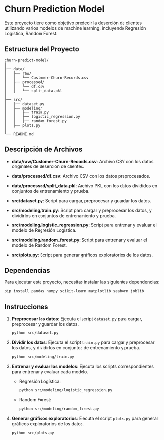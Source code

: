 # Churn Prediction Model

Este proyecto tiene como objetivo predecir la deserción de clientes utilizando varios modelos de machine learning, incluyendo Regresión Logística, Random Forest.

## Estructura del Proyecto

```
churn-predict-model/
│
├── data/
│   ├── raw/
│   │   └── Customer-Churn-Records.csv
│   ├── processed/
│   │   └── df.csv
│   │   └── split_data.pkl
│
├── src/
│   ├── dataset.py
│   ├── modeling/
│   │   ├── train.py
│   │   ├── logistic_regression.py
│   │   ├── random_forest.py
│   ├── plots.py
│
└── README.md
```

## Descripción de Archivos

- **data/raw/Customer-Churn-Records.csv**: Archivo CSV con los datos originales de deserción de clientes.
- **data/processed/df.csv**: Archivo CSV con los datos preprocesados.
- **data/processed/split_data.pkl**: Archivo PKL con los datos divididos en conjuntos de entrenamiento y prueba.

- **src/dataset.py**: Script para cargar, preprocesar y guardar los datos.
- **src/modeling/train.py**: Script para cargar y preprocesar los datos, y dividirlos en conjuntos de entrenamiento y prueba.
- **src/modeling/logistic_regression.py**: Script para entrenar y evaluar el modelo de Regresión Logística.
- **src/modeling/random_forest.py**: Script para entrenar y evaluar el modelo de Random Forest.
- **src/plots.py**: Script para generar gráficos exploratorios de los datos.

## Dependencias

Para ejecutar este proyecto, necesitas instalar las siguientes dependencias:

```bash
pip install pandas numpy scikit-learn matplotlib seaborn joblib
```

## Instrucciones

1. **Preprocesar los datos**:
   Ejecuta el script `dataset.py` para cargar, preprocesar y guardar los datos.

   ```bash
   python src/dataset.py
   ```

2. **Dividir los datos**:
   Ejecuta el script `train.py` para cargar y preprocesar los datos, y dividirlos en conjuntos de entrenamiento y prueba.

   ```bash
   python src/modeling/train.py
   ```

3. **Entrenar y evaluar los modelos**:
   Ejecuta los scripts correspondientes para entrenar y evaluar cada modelo.

   - Regresión Logística:

     ```bash
     python src/modeling/logistic_regression.py
     ```

   - Random Forest:

     ```bash
     python src/modeling/random_forest.py
     ```

4. **Generar gráficos exploratorios**:
   Ejecuta el script `plots.py` para generar gráficos exploratorios de los datos.

   ```bash
   python src/plots.py
   ```
